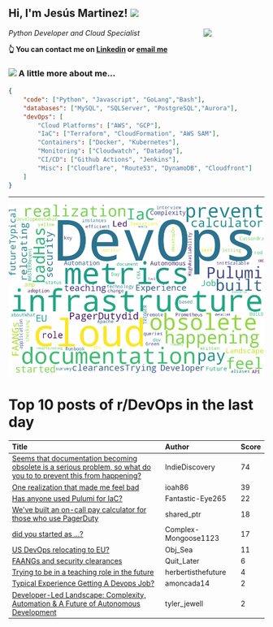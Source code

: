 <!--
**jmartinezl/jmartinezl** is a ✨ _special_ ✨ repository because its `README.md` (this file) appears on your GitHub profile.

Here are some ideas to get you started:

- 🔭 I’m currently working on ...
- 🌱 I’m currently learning ...
- 👯 I’m looking to collaborate on ...
- 🤔 I’m looking for help with ...
- 💬 Ask me about ...
- 📫 How to reach me: ...
- 😄 Pronouns: ...
- ⚡ Fun fact: ...
-->

<h2>Hi, I'm Jesús Martinez! <img src="https://media.giphy.com/media/WUlplcMpOCEmTGBtBW/giphy.gif" width="30"> </h2>
<img align='right' src="https://media.giphy.com/media/NytMLKyiaIh6VH9SPm/giphy.gif" width="120">
<p><em>Python Developer and Cloud Specialist
</em></p>

**👆 You can contact me on [Linkedin](https://www.linkedin.com/in/jes%C3%BAs-martinez-2b7b10104/) or [email me](mailto:jesus.mtz.lorenzo@gmail.com)**

### <img src="https://media.giphy.com/media/VgCDAzcKvsR6OM0uWg/giphy.gif" width="50"> A little more about me...  

```json
{
    "code": ["Python", "Javascript", "GoLang","Bash"],
    "databases": ["MySQL", "SQLServer", "PostgreSQL","Aurora"],
    "devOps": [
        "Cloud Platforms": ["AWS", "GCP"],
        "IaC": ["Terraform", "CloudFormation", "AWS SAM"],
        "Containers": ["Docker", "Kubernetes"],
        "Monitoring": ["Cloudwatch", "Datadog"],
        "CI/CD": ["Github Actions", "Jenkins"],
        "Misc": ["Cloudflare", "Route53", "DynamoDB", "Cloudfront"]
    ]
}
```
---

![Wordcloud](./cloud.png)

# Top 10 posts of r/DevOps in the last day

| Title | Author | Score |
|:---|:---|:---|
| [Seems that documentation becoming obsolete is a serious problem, so what do you to to prevent this from happening?](https://www.reddit.com/r/devops/comments/vn0mkf/seems_that_documentation_becoming_obsolete_is_a/) | IndieDiscovery | 74 |
| [One realization that made me feel bad](https://www.reddit.com/r/devops/comments/vn1z0z/one_realization_that_made_me_feel_bad/) | ioah86 | 39 |
| [Has anyone used Pulumi for IaC?](https://www.reddit.com/r/devops/comments/vmqdx2/has_anyone_used_pulumi_for_iac/) | Fantastic-Eye265 | 22 |
| [We've built an on-call pay calculator for those who use PagerDuty](https://www.reddit.com/r/devops/comments/vmw0iv/weve_built_an_oncall_pay_calculator_for_those_who/) | shared_ptr | 18 |
| [did you started as ...?](https://www.reddit.com/r/devops/comments/vmr9ii/did_you_started_as/) | Complex-Mongoose1123 | 17 |
| [US DevOps relocating to EU?](https://www.reddit.com/r/devops/comments/vn2f4w/us_devops_relocating_to_eu/) | Obj_Sea | 11 |
| [FAANGs and security clearances](https://www.reddit.com/r/devops/comments/vmunvk/faangs_and_security_clearances/) | Quit_Later | 6 |
| [Trying to be in a teaching role in the future](https://www.reddit.com/r/devops/comments/vnbpu1/trying_to_be_in_a_teaching_role_in_the_future/) | herbertisthefuture | 4 |
| [Typical Experience Getting A Devops Job?](https://www.reddit.com/r/devops/comments/vn6axp/typical_experience_getting_a_devops_job/) | amoncada14 | 2 |
| [Developer-Led Landscape: Complexity, Automation &amp; A Future of Autonomous Development](https://www.reddit.com/r/devops/comments/vmo082/developerled_landscape_complexity_automation_a/) | tyler_jewell | 2 |
